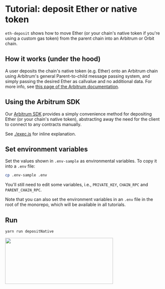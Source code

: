 # Tutorial: deposit Ether or native token

`eth-deposit` shows how to move Ether (or your chain's native token if you're using a custom gas token) from the parent chain into an Arbitrum or Orbit chain.

## How it works (under the hood)

A user deposits the chain's native token (e.g. Ether) onto an Arbitrum chain using Arbitrum's general Parent-to-child message passing system, and simply passing the desired Ether as callvalue and no additional data. For more info, see [this page of the Arbitrum documentation](https://docs.arbitrum.io/how-arbitrum-works/arbos/l1-l2-messaging#eth-deposits).

## Using the Arbitrum SDK

Our [Arbitrum SDK](https://github.com/OffchainLabs/arbitrum-sdk) provides a simply convenience method for depositing Ether (or your chain's native token), abstracting away the need for the client to connect to any contracts manually.

See [./exec.js](./scripts/exec.js) for inline explanation.

## Set environment variables

Set the values shown in `.env-sample` as environmental variables. To copy it into a `.env` file:

```bash
cp .env-sample .env
```

You'll still need to edit some variables, i.e., `PRIVATE_KEY`, `CHAIN_RPC` and `PARENT_CHAIN_RPC`.

Note that you can also set the environment variables in an `.env` file in the root of the monorepo, which will be available in all tutorials.

## Run

```
yarn run depositNative
```

<p align="left">
  <img width="350" height="150" src= "../../assets/logo.svg" />
</p>
